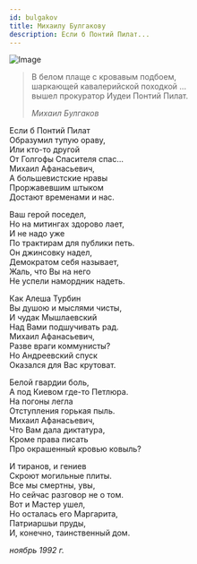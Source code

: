 ```yaml
---
id: bulgakov
title: Михаилу Булгакову
description: Если б Понтий Пилат...
---
```


![Image](/img/p7.jpg)

> В белом плаще с кровавым подбоем,\
> шаркающей кавалерийской походкой ...\
> вышел прокуратор Иудеи Понтий Пилат.
>
> _Михаил Булгаков_

Если б Понтий Пилат\
Образумил тупую ораву,\
Или кто-то другой\
От Голгофы Спасителя спас...\
Михаил Афанасьевич,\
А большевистские нравы\
Проржавевшим штыком\
Достают временами и нас.

Ваш герой поседел,\
Но на митингах здорово лает,\
И не надо уже\
По трактирам для публики петь.\
Он джинсовку надел,\
Демократом себя называет,\
Жаль, что Вы на него\
Не успели намордник надеть.

Как Алеша Турбин\
Вы душою и мыслями чисты,\
И чудак Мышлаевский\
Над Вами подшучивать рад.\
Михаил Афанасьевич,\
Разве враги коммунисты?\
Но Андреевский спуск\
Оказался для Вас крутоват.

Белой гвардии боль,\
А под Киевом где-то Петлюра.\
На погоны легла\
Отступления горькая пыль.\
Михаил Афанасьевич,\
Что Вам дала диктатура,\
Кроме права писать\
Про окрашенный кровью ковыль?

И тиранов, и гениев\
Скроют могильные плиты.\
Все мы смертны, увы,\
Но сейчас разговор не о том.\
Вот и Мастер ушел,\
Но осталась его Маргарита,\
Патриаршьи пруды,\
И, конечно, таинственный дом.

_ноябрь 1992 г._
